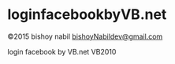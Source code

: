 # loginfacebookbyVB.net

©2015 bishoy nabil 
bishoyNabildev@gmail.com
 
 login facebook by VB.net
 VB2010
